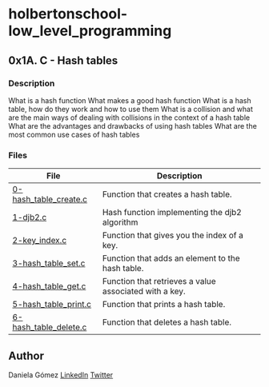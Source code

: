 # holbertonschool-low_level_programming

## 0x1A. C - Hash tables

### Description
What is a hash function
What makes a good hash function
What is a hash table, how do they work and how to use them
What is a collision and what are the main ways of dealing with collisions in the context of a hash table
What are the advantages and drawbacks of using hash tables
What are the most common use cases of hash tables

### Files

| File | Description |
| ------ | ------ |
| [0-hash_table_create.c]() | Function that creates a hash table. |
| [1-djb2.c ]() | Hash function implementing the djb2 algorithm |
| [2-key_index.c  ]() |  Function that gives you the index of a key. |
| [3-hash_table_set.c  ]() | Function that adds an element to the hash table.|
| [4-hash_table_get.c ]() | Function that retrieves a value associated with a key. |
| [5-hash_table_print.c  ]() | Function that prints a hash table. |
| [6-hash_table_delete.c ]() | Function that deletes a hash table. |


## Author

Daniela Gómez [LinkedIn](https://www.linkedin.com/in/daniela-g%C3%B3mez-2ba828187/)
[Twitter](https://twitter.com/darkinss)
